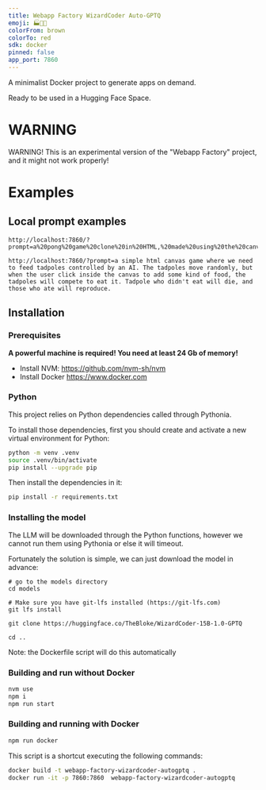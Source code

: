```yaml
---
title: Webapp Factory WizardCoder Auto-GPTQ
emoji: 🏭🧙🤖
colorFrom: brown
colorTo: red
sdk: docker
pinned: false
app_port: 7860
---
```


A minimalist Docker project to generate apps on demand.

Ready to be used in a Hugging Face Space.

# WARNING

WARNING! This is an experimental version of the "Webapp Factory" project, and it might not work properly!

# Examples

## Local prompt examples

```
http://localhost:7860/?prompt=a%20pong%20game%20clone%20in%20HTML,%20made%20using%20the%20canvas
```
```
http://localhost:7860/?prompt=a simple html canvas game where we need to feed tadpoles controlled by an AI. The tadpoles move randomly, but when the user click inside the canvas to add some kind of food, the tadpoles will compete to eat it. Tadpole who didn't eat will die, and those who ate will reproduce.
```

## Installation

### Prerequisites

**A powerful machine is required! You need at least 24 Gb of memory!**

- Install NVM: https://github.com/nvm-sh/nvm
- Install Docker https://www.docker.com

### Python

This project relies on Python dependencies called through Pythonia.

To install those dependencies, first you should create and activate a new virtual environment for Python:

```bash
python -m venv .venv
source .venv/bin/activate
pip install --upgrade pip
```

Then install the dependencies in it:
```bash
pip install -r requirements.txt
```

### Installing the model

The LLM will be downloaded through the Python functions,
however we cannot run them using Pythonia or else it will timeout.

Fortunately the solution is simple, we can just download the model in advance:

```
# go to the models directory
cd models

# Make sure you have git-lfs installed (https://git-lfs.com)
git lfs install

git clone https://huggingface.co/TheBloke/WizardCoder-15B-1.0-GPTQ

cd ..
```

Note: the Dockerfile script will do this automatically

### Building and run without Docker

```bash
nvm use
npm i
npm run start
```

### Building and running with Docker

```bash
npm run docker
```

This script is a shortcut executing the following commands:

```bash
docker build -t webapp-factory-wizardcoder-autogptq .
docker run -it -p 7860:7860  webapp-factory-wizardcoder-autogptq
```

